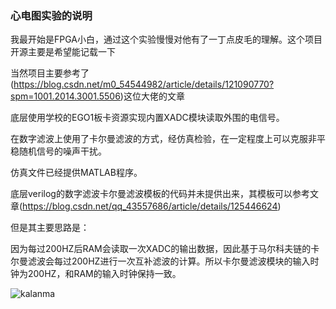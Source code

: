 ### 心电图实验的说明

我最开始是FPGA小白，通过这个实验慢慢对他有了一丁点皮毛的理解。这个项目开源主要是希望能记载一下

当然项目主要参考了(https://blog.csdn.net/m0_54544982/article/details/121090770?spm=1001.2014.3001.5506)这位大佬的文章

底层使用学校的EGO1板卡资源实现内置XADC模块读取外围的电信号。

在数字滤波上使用了卡尔曼滤波的方式，经仿真检验，在一定程度上可以克服非平稳随机信号的噪声干扰。

仿真文件已经提供MATLAB程序。

底层verilog的数字滤波卡尔曼滤波模板的代码并未提供出来，其模板可以参考文章(https://blog.csdn.net/qq_43557686/article/details/125446624)

但是其主要思路是：

因为每过200HZ后RAM会读取一次XADC的输出数据，因此基于马尔科夫链的卡尔曼滤波会每过200HZ进行一次互补滤波的计算。所以卡尔曼滤波模块的输入时钟为200HZ，和RAM的输入时钟保持一致。

![kalanma](C:\Users\hua\Desktop\hh\kalanma.png)
